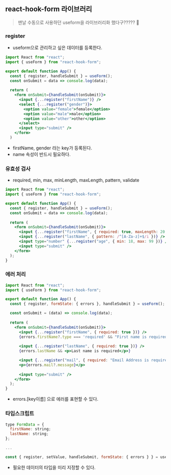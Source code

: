 ## react-hook-form 라이브러리

> 맨날 수동으로 사용하던 useform을 라이브러리화 했다구????? 👀
> 

### register

- useform으로 관리하고 싶은 데이터를 등록한다.

```jsx
import React from "react";
import { useForm } from "react-hook-form";

export default function App() {
  const { register, handleSubmit } = useForm();
  const onSubmit = data => console.log(data);
   
  return (
    <form onSubmit={handleSubmit(onSubmit)}>
      <input {...register("firstName")} />
      <select {...register("gender")}>
        <option value="female">female</option>
        <option value="male">male</option>
        <option value="other">other</option>
      </select>
      <input type="submit" />
    </form>
  )
```

- firstName, gender 라는 key가 등록된다.
- name 속성이 반드시 필요하다.

### 유효성 검사

- required, min, max, minLength, maxLength, pattern, validate

```jsx
import React from "react";
import { useForm } from "react-hook-form";

export default function App() {
  const { register, handleSubmit } = useForm();
  const onSubmit = data => console.log(data);
   
  return (
    <form onSubmit={handleSubmit(onSubmit)}>
      <input {...register("firstName", { required: true, maxLength: 20 })} />
      <input {...register("lastName", { pattern: /^[A-Za-z]+$/i })} />
      <input type="number" {...register("age", { min: 18, max: 99 })} />
      <input type="submit" />
    </form>
  );
}
```

### 에러 처리

```jsx
import React from "react";
import { useForm } from "react-hook-form";

export default function App() {
  const { register, formState: { errors }, handleSubmit } = useForm();

  const onSubmit = (data) => console.log(data);
  
  return (
    <form onSubmit={handleSubmit(onSubmit)}>
      <input {...register("firstName", { required: true })} />
      {errors.firstName?.type === 'required' && "First name is required"}
      
      <input {...register("lastName", { required: true })} />
      {errors.lastName && <p>Last name is required</p>}

      <input {...register("mail", { required: "Email Address is required" })} />
      <p>{errors.mail?.message}</p>
      
      <input type="submit" />
    </form>
  );
}
```

- errors.[key이름] 으로 에러를 표현할 수 있다.

### 타입스크립트

```jsx
type FormData = {
  firstName: string;
  lastName: string;
};

...

const { register, setValue, handleSubmit, formState: { errors } } = useForm<FormData>();
```

- 필요한 데이터의 타입을 미리 지정할 수 있다.